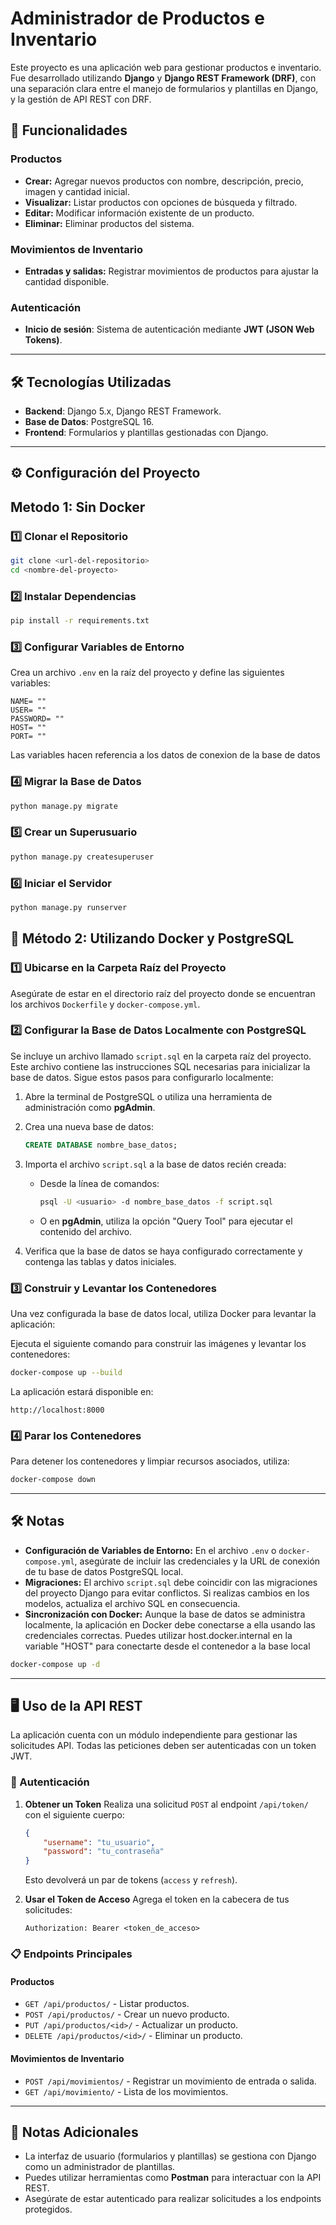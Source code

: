 # Administrador de Productos e Inventario

Este proyecto es una aplicación web para gestionar productos e inventario. Fue desarrollado utilizando **Django** y **Django REST Framework (DRF)**, con una separación clara entre el manejo de formularios y plantillas en Django, y la gestión de API REST con DRF.

## 🚀 Funcionalidades

### Productos
- **Crear:** Agregar nuevos productos con nombre, descripción, precio, imagen y cantidad inicial.
- **Visualizar:** Listar productos con opciones de búsqueda y filtrado.
- **Editar:** Modificar información existente de un producto.
- **Eliminar:** Eliminar productos del sistema.

### Movimientos de Inventario
- **Entradas y salidas:** Registrar movimientos de productos para ajustar la cantidad disponible.

### Autenticación
- **Inicio de sesión**: Sistema de autenticación mediante **JWT (JSON Web Tokens)**.

---

## 🛠️ Tecnologías Utilizadas

- **Backend**: Django 5.x, Django REST Framework.
- **Base de Datos**: PostgreSQL 16.
- **Frontend**: Formularios y plantillas gestionadas con Django.

---

## ⚙️ Configuración del Proyecto

## Metodo 1: Sin Docker

### 1️⃣ Clonar el Repositorio
```bash
git clone <url-del-repositorio>
cd <nombre-del-proyecto>
```

### 2️⃣ Instalar Dependencias
```bash
pip install -r requirements.txt
```

### 3️⃣ Configurar Variables de Entorno
Crea un archivo `.env` en la raíz del proyecto y define las siguientes variables:
```env
NAME= ""
USER= ""
PASSWORD= ""
HOST= ""
PORT= ""
```
Las variables hacen referencia a los datos de conexion de la base de datos
### 4️⃣ Migrar la Base de Datos
```bash
python manage.py migrate
```

### 5️⃣ Crear un Superusuario
```bash
python manage.py createsuperuser
```

### 6️⃣ Iniciar el Servidor
```bash
python manage.py runserver
```
## 🐳 Método 2: Utilizando Docker y PostgreSQL

### 1️⃣ Ubicarse en la Carpeta Raíz del Proyecto
Asegúrate de estar en el directorio raíz del proyecto donde se encuentran los archivos `Dockerfile` y `docker-compose.yml`.

### 2️⃣ Configurar la Base de Datos Localmente con PostgreSQL
Se incluye un archivo llamado `script.sql` en la carpeta raíz del proyecto. Este archivo contiene las instrucciones SQL necesarias para inicializar la base de datos. Sigue estos pasos para configurarlo localmente:

1. Abre la terminal de PostgreSQL o utiliza una herramienta de administración como **pgAdmin**.
2. Crea una nueva base de datos:
   ```sql
   CREATE DATABASE nombre_base_datos;
   ```
3. Importa el archivo `script.sql` a la base de datos recién creada:
   - Desde la línea de comandos:
     ```bash
     psql -U <usuario> -d nombre_base_datos -f script.sql
     ```
   - O en **pgAdmin**, utiliza la opción "Query Tool" para ejecutar el contenido del archivo.

4. Verifica que la base de datos se haya configurado correctamente y contenga las tablas y datos iniciales.

### 3️⃣ Construir y Levantar los Contenedores
Una vez configurada la base de datos local, utiliza Docker para levantar la aplicación:

Ejecuta el siguiente comando para construir las imágenes y levantar los contenedores:
   ```bash
   docker-compose up --build
   ```

La aplicación estará disponible en:
   ```
   http://localhost:8000
   ```

### 4️⃣ Parar los Contenedores
Para detener los contenedores y limpiar recursos asociados, utiliza:
```bash
docker-compose down
```

---

## 🛠️ Notas

- **Configuración de Variables de Entorno:** En el archivo `.env` o `docker-compose.yml`, asegúrate de incluir las credenciales y la URL de conexión de tu base de datos PostgreSQL local.
- **Migraciones:** El archivo `script.sql` debe coincidir con las migraciones del proyecto Django para evitar conflictos. Si realizas cambios en los modelos, actualiza el archivo SQL en consecuencia.
- **Sincronización con Docker:** Aunque la base de datos se administra localmente, la aplicación en Docker debe conectarse a ella usando las credenciales correctas. Puedes utilizar host.docker.internal en la variable "HOST" para conectarte desde el contenedor a la base local
```bash
docker-compose up -d
```


---

## 🖥️ Uso de la API REST

La aplicación cuenta con un módulo independiente para gestionar las solicitudes API. Todas las peticiones deben ser autenticadas con un token JWT.

### 🔐 Autenticación

1. **Obtener un Token**
   Realiza una solicitud `POST` al endpoint `/api/token/` con el siguiente cuerpo:
   ```json
   {
       "username": "tu_usuario",
       "password": "tu_contraseña"
   }
   ```
   Esto devolverá un par de tokens (`access` y `refresh`).

2. **Usar el Token de Acceso**
   Agrega el token en la cabecera de tus solicitudes:
   ```http
   Authorization: Bearer <token_de_acceso>
   ```

### 📋 Endpoints Principales

#### Productos
- `GET /api/productos/` - Listar productos.
- `POST /api/productos/` - Crear un nuevo producto.
- `PUT /api/productos/<id>/` - Actualizar un producto.
- `DELETE /api/productos/<id>/` - Eliminar un producto.

#### Movimientos de Inventario
- `POST /api/movimientos/` - Registrar un movimiento de entrada o salida.
- `GET /api/movimiento/` - Lista de los movimientos.
---

## 🔧 Notas Adicionales

- La interfaz de usuario (formularios y plantillas) se gestiona con Django como un administrador de plantillas.
- Puedes utilizar herramientas como **Postman** para interactuar con la API REST.
- Asegúrate de estar autenticado para realizar solicitudes a los endpoints protegidos.
